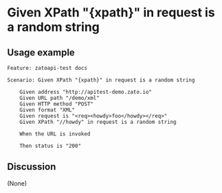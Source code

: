 
Given XPath "{xpath}" in request is a random string
=============================================================================================================

Usage example
-------------

```
Feature: zatoapi-test docs

Scenario: Given XPath "{xpath}" in request is a random string

    Given address "http://apitest-demo.zato.io"
    Given URL path "/demo/xml"
    Given HTTP method "POST"
    Given format "XML"
    Given request is "<req><howdy>foo</howdy></req>"
    Given XPath "//howdy" in request is a random string

    When the URL is invoked

    Then status is "200"
```

Discussion
----------

(None)